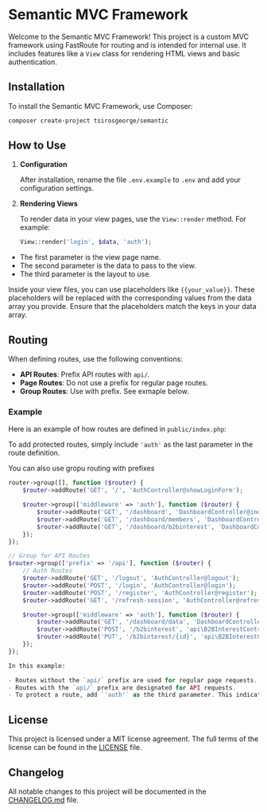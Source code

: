 # Semantic MVC Framework

Welcome to the Semantic MVC Framework! This project is a custom MVC framework using FastRoute for routing and is intended for internal use. It includes features like a `View` class for rendering HTML views and basic authentication.

## Installation

To install the Semantic MVC Framework, use Composer:

```bash
composer create-project tsirosgeorge/semantic
```

## How to Use

1. **Configuration**

   After installation, rename the file `.env.example` to `.env` and add your configuration settings.

2. **Rendering Views**

   To render data in your view pages, use the `View::render` method. For example:

   ```php
   View::render('login', $data, 'auth');
   ```

- The first parameter is the view page name.
- The second parameter is the data to pass to the view.
- The third parameter is the layout to use.

Inside your view files, you can use placeholders like `{{your_value}}`. These placeholders will be replaced with the corresponding values from the data array you provide. Ensure that the placeholders match the keys in your data array.

## Routing

When defining routes, use the following conventions:

- **API Routes**: Prefix API routes with `api/`.
- **Page Routes**: Do not use a prefix for regular page routes.
- **Group Routes**: Use with prefix. See exmaple below.

### Example

Here is an example of how routes are defined in `public/index.php`:

To add protected routes, simply include `'auth'` as the last parameter in the route definition.

You can also use gropu routing with prefixes

```php
router->group([], function ($router) {
    $router->addRoute('GET', '/', 'AuthController@showLoginForm');

    $router->group(['middleware' => 'auth'], function ($router) {
        $router->addRoute('GET', '/dashboard', 'DashboardController@index');
        $router->addRoute('GET', '/dashboard/members', 'DashboardController@members');
        $router->addRoute('GET', '/dashboard/b2binterest', 'DashboardController@b2binterest');
    });
});

// Group for API Routes
$router->group(['prefix' => '/api'], function ($router) {
    // Auth Routes
    $router->addRoute('GET', '/logout', 'AuthController@logout');
    $router->addRoute('POST', '/login', 'AuthController@login');
    $router->addRoute('POST', '/register', 'AuthController@register');
    $router->addRoute('GET', '/refresh-session', 'AuthController@refreshSession');

    $router->group(['middleware' => 'auth'], function ($router) {
        $router->addRoute('GET', '/dashboard/data', 'DashboardController@loadData');
        $router->addRoute('POST', '/b2binterest', 'api\B2BInterestController@create');
        $router->addRoute('PUT', '/b2binterest/{id}', 'api\B2BInterestController@update');
    });
});

In this example:

- Routes without the `api/` prefix are used for regular page requests.
- Routes with the `api/` prefix are designated for API requests.
- To protect a route, add `'auth'` as the third parameter. This indicates that the route requires authentication or add it on a group with name middleware as the example

```

## License

This project is licensed under a MIT license agreement. The full terms of the license can be found in the [LICENSE](LICENSE) file.

## Changelog

All notable changes to this project will be documented in the [CHANGELOG.md](CHANGELOG.md) file.
